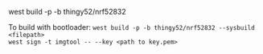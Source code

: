west build -p -b thingy52/nrf52832 <filepath> <br>

To build with bootloader:
`west build -p -b thingy52/nrf52832 --sysbuild <filepath>`<br>
`west sign -t imgtool -- --key <path to key.pem>`